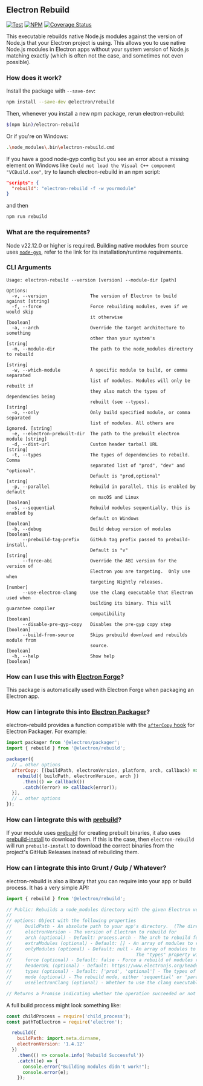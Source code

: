 ## Electron Rebuild

[![Test](https://github.com/electron/rebuild/actions/workflows/test.yml/badge.svg)](https://github.com/electron/rebuild/actions/workflows/test.yml)
[![NPM](https://img.shields.io/npm/v/@electron/rebuild.svg?style=flat)](https://npm.im/@electron/rebuild)
[![Coverage Status](https://codecov.io/gh/electron/rebuild/branch/main/graph/badge.svg)](https://codecov.io/gh/electron/rebuild)

This executable rebuilds native Node.js modules against the version of Node.js
that your Electron project is using. This allows you to use native Node.js
modules in Electron apps without your system version of Node.js matching exactly
(which is often not the case, and sometimes not even possible).

### How does it work?

Install the package with `--save-dev`:

```sh
npm install --save-dev @electron/rebuild
```

Then, whenever you install a new npm package, rerun electron-rebuild:

```sh
$(npm bin)/electron-rebuild
```

Or if you're on Windows:

```sh
.\node_modules\.bin\electron-rebuild.cmd
```
If you have a good node-gyp config but you see an error about a missing element on Windows like `Could not load the Visual C++ component "VCBuild.exe"`, try to launch electron-rebuild in an npm script:

```json
"scripts": {
  "rebuild": "electron-rebuild -f -w yourmodule"
}
```

and then

```sh
npm run rebuild
```

### What are the requirements?

Node v22.12.0 or higher is required. Building native modules from source uses
[`node-gyp`](https://github.com/nodejs/node-gyp#installation), refer to the link for its
installation/runtime requirements.

### CLI Arguments

```
Usage: electron-rebuild --version [version] --module-dir [path]

Options:
  -v, --version                The version of Electron to build against [string]
  -f, --force                  Force rebuilding modules, even if we would skip
                               it otherwise                            [boolean]
  -a, --arch                   Override the target architecture to something
                               other than your system's                 [string]
  -m, --module-dir             The path to the node_modules directory to rebuild
                                                                        [string]
  -w, --which-module           A specific module to build, or comma separated
                               list of modules. Modules will only be rebuilt if
                               they also match the types of dependencies being
                               rebuilt (see --types).                   [string]
  -o, --only                   Only build specified module, or comma separated
                               list of modules. All others are ignored. [string]
  -e, --electron-prebuilt-dir  The path to the prebuilt electron module [string]
  -d, --dist-url               Custom header tarball URL                [string]
  -t, --types                  The types of dependencies to rebuild.  Comma
                               separated list of "prod", "dev" and "optional".
                               Default is "prod,optional"               [string]
  -p, --parallel               Rebuild in parallel, this is enabled by default
                               on macOS and Linux                      [boolean]
  -s, --sequential             Rebuild modules sequentially, this is enabled by
                               default on Windows                      [boolean]
  -b, --debug                  Build debug version of modules          [boolean]
      --prebuild-tag-prefix    GitHub tag prefix passed to prebuild-install.
                               Default is "v"                           [string]
      --force-abi              Override the ABI version for the version of
                               Electron you are targeting.  Only use when
                               targeting Nightly releases.              [number]
      --use-electron-clang     Use the clang executable that Electron used when
                               building its binary. This will guarantee compiler
                               compatibility                           [boolean]
      --disable-pre-gyp-copy   Disables the pre-gyp copy step          [boolean]
      --build-from-source      Skips prebuild download and rebuilds module from
                               source.                                 [boolean]
  -h, --help                   Show help                               [boolean]
```

### How can I use this with [Electron Forge](https://github.com/electron/forge)?

This package is automatically used with Electron Forge when packaging an Electron app.

### How can I integrate this into [Electron Packager](https://github.com/electron/packager)?

electron-rebuild provides a function compatible with the [`afterCopy` hook](https://electron.github.io/packager/main/interfaces/Options.html#afterCopy)
for Electron Packager. For example:

```javascript
import packager from '@electron/packager';
import { rebuild } from '@electron/rebuild';

packager({
  // … other options
  afterCopy: [(buildPath, electronVersion, platform, arch, callback) => {
    rebuild({ buildPath, electronVersion, arch })
      .then(() => callback())
      .catch((error) => callback(error));
  }],
  // … other options
});
```

### How can I integrate this with [prebuild](https://github.com/prebuild/prebuild)?

If your module uses [prebuild](https://github.com/prebuild/prebuild) for creating prebuilt binaries,
it also uses [prebuild-install](https://github.com/prebuild/prebuild-install) to download them. If
this is the case, then `electron-rebuild` will run `prebuild-install` to download the correct
binaries from the project's GitHub Releases instead of rebuilding them.

### How can I integrate this into Grunt / Gulp / Whatever?

electron-rebuild is also a library that you can require into your app or
build process. It has a very simple API:

```javascript
import { rebuild } from '@electron/rebuild';

// Public: Rebuilds a node_modules directory with the given Electron version.
//
// options: Object with the following properties
//     buildPath - An absolute path to your app's directory.  (The directory that contains your node_modules)
//     electronVersion - The version of Electron to rebuild for
//     arch (optional) - Default: process.arch - The arch to rebuild for
//     extraModules (optional) - Default: [] - An array of modules to rebuild as well as the detected modules
//     onlyModules (optional) - Default: null - An array of modules to rebuild, ONLY these module names will be rebuilt.
//                                              The "types" property will be ignored if this option is set.
//     force (optional) - Default: false - Force a rebuild of modules regardless of their current build state
//     headerURL (optional) - Default: https://www.electronjs.org/headers - The URL to download Electron header files from
//     types (optional) - Default: ['prod', 'optional'] - The types of modules to rebuild
//     mode (optional) - The rebuild mode, either 'sequential' or 'parallel' - Default varies per platform (probably shouldn't mess with this one)
//     useElectronClang (optional) - Whether to use the clang executable that Electron used when building its binary. This will guarantee compiler compatibility

// Returns a Promise indicating whether the operation succeeded or not
```

A full build process might look something like:

```javascript
const childProcess = require('child_process');
const pathToElectron = require('electron');

  rebuild({
    buildPath: import.meta.dirname,
    electronVersion: '1.4.12'
  })
    .then(() => console.info('Rebuild Successful'))
    .catch((e) => {
      console.error("Building modules didn't work!");
      console.error(e);
    });
```
